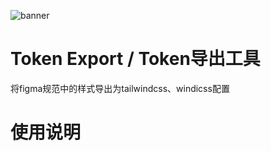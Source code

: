 ![banner](https://user-images.githubusercontent.com/11229306/172000890-452ad2bf-4ba6-4f6c-a0d7-79b245a7df5d.png)

# Token Export / Token导出工具
将figma规范中的样式导出为tailwindcss、windicss配置

# 使用说明


